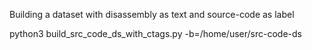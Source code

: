 Building a dataset with disassembly as text and source-code as label

python3 build_src_code_ds_with_ctags.py -b=/home/user/src-code-ds